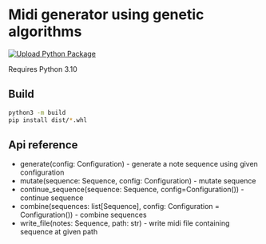 # Midi generator using genetic algorithms
[![Upload Python Package](https://github.com/speedypleath/midi_generator/actions/workflows/python-publish.yml/badge.svg)](https://github.com/speedypleath/midi_generator/actions/workflows/python-publish.yml)

Requires Python 3.10
## Build
```bash
python3 -m build
pip install dist/*.whl
```

## Api reference
* generate(config: Configuration) - generate a note sequence using given configuration
* mutate(sequence: Sequence, config: Configuration) - mutate sequence 
* continue_sequence(sequence: Sequence, config=Configuration()) - continue sequence
* combine(sequences: list[Sequence], config: Configuration = Configuration()) - combine sequences
* write_file(notes: Sequence, path: str) - write midi file containing sequence at given path